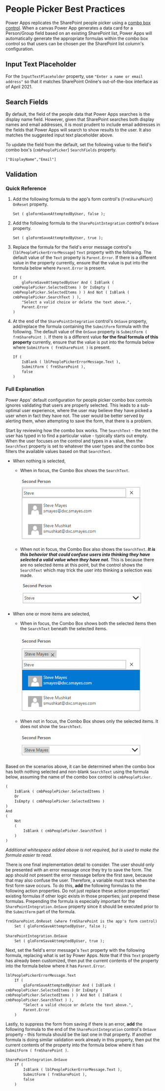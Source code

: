 # People Picker Best Practices

Power Apps replicates the SharePoint people picker using a [combo box control](https://docs.microsoft.com/en-us/powerapps/maker/canvas-apps/controls/control-combo-box). When a canvas Power App generates a data card for a Person/Group field based on an existing SharePoint list, Power Apps will automatically generate the appropriate formulas within the combo box control so that users can be chosen per the SharePoint list column's configuration.

## Input Text Placeholder

For the `InputTextPlaceholder` property, use `"Enter a name or email address"` so that it matches SharePoint Online's out-of-the-box interface as of April 2021.

## Search Fields

By default, the field of the people data that Power Apps searches is the display name field. However, given that SharePoint searches both display names and email addresses, it is most prudent to include email addresses in the fields that Power Apps will search to show results to the user. It also matches the suggested input text placeholder above.

To update the field from the default, set the following value to the field's combo box's (`cmbPeoplePicker`) `SearchFields` property.

```
["DisplayName","Email"]
```

## Validation

### Quick Reference

1. Add the following formula to the app's form control's (`frmSharePoint`) `OnReset` property.

    ```
    Set ( gloFormSaveAttemptedByUser, false );
    ```

2. Add the following formula to the `SharePointIntegration` control's `OnSave` property.

    ```
    Set ( gloFormSaveAttemptedByUser, true );
    ```

3. Replace the formula for the field's error message control's (`lblPeoplePickerErrorMessage`) `Text` property with the following. The default value of the `Text` property is `Parent.Error`. If there is a different value in the property currently, ensure that the value is put into the formula below where `Parent.Error` is present.

    ```
    If (
        gloFormSaveAttemptedByUser And ( IsBlank ( cmbPeoplePicker.SelectedItems ) Or IsEmpty ( cmbPeoplePicker.SelectedItems ) ) And Not ( IsBlank ( cmbPeoplePicker.SearchText ) ),
        "Select a valid choice or delete the text above.",
        Parent.Error
    )
    ```

4. At the end of the `SharePointIntegration` control's `OnSave` property, add/replace the formula containing the `SubmitForm` formula with the following. The default value of the `OnSave` property is `SubmitForm ( frmSharePoint )`. If there is a different value **for the final formula of this property** currently, ensure that the value is put into the formula below where `SubmitForm ( frmSharePoint )` is present.
   
    ```
    If (
        IsBlank ( lblPeoplePickerErrorMessage.Text ),
        SubmitForm ( frmSharePoint ),
        false
    )
    ```

### Full Explanation

Power Apps' default configuration for people picker combo box controls ignores validating that users are properly selected. This leads to a sub-optimal user experience, where the user may believe they have picked a user when in fact they have not. The user would be better served by alerting them, when attempting to save the form, that there is a problem.

Start by reviewing how the combo box works. The `SearchText` - the text the user has typed in to find a particular value - typically starts out empty. When the user focuses on the control and types in a value, then the `SearchText` property is set to whatever the user types and the combo box filters the available values based on that `SearchText`.

- When nothing is selected,
  - When in focus, the Combo Box shows the `SearchText`.

    ![Image showing the described scenario when nothing is selected and the control is in focus](images/cmbPeoplePicker-noSelection-inFocus.png)

  - When not in focus, the Combo Box also shows the `SearchText`. **_It is this behavior that could confuse users into thinking they have selected a valid value when they have not._** This is because there are no selected items at this point, but the control shows the `SearchText` which may trick the user into thinking a selection was made.

    ![Image showing the described scenario when nothing is selected and the control is not in focus](images/cmbPeoplePicker-noSelection-notInFocus.png)

- When one or more items are selected,
  - When in focus, the Combo Box shows both the selected items then the `SearchText` beneath the selected items.
  
    ![Image showing the described scenario when one or more items are selected and the control is in focus](images/cmbPeoplePicker-selection-inFocus.png)

  - When not in focus, the Combo Box shows only the selected items. It does not show the `SearchText`.

    ![Image showing the described scenario when one or more items are selected and the control is not in focus](images/cmbPeoplePicker-selection-notInFocus.png)

Based on the scenarios above, it can be determined when the combo box has both nothing selected and non-blank `SearchText` using the formula below, assuming the name of the combo box control is `cmbPeoplePicker`.

```
(
    IsBlank ( cmbPeoplePicker.SelectedItems )
    Or
    IsEmpty ( cmbPeoplePicker.SelectedItems )
)
And
(
    Not
    (
        IsBlank ( cmbPeoplePicker.SearchText )
    )
)
```
*Additional whitespace added above is not required, but is used to make the formula easier to read.*

There is one final implementation detail to consider. The user should only be presented with an error message once they try to save the form. The app should not present the error message before the first save, because that may also confuse the user. Therefore, a variable must track when the first form save occurs. To do this, **add** the following formulas to the following action properties. Do not just replace these action properties' existing formulas if other logic exists in those properties; just prepend these formulas. Prepending the formula is especially important for the `SharePointIntegration.OnSave` property since it should be executed prior to the `SubmitForm` part of the formula.

```
frmSharePoint.OnReset (where frmSharePoint is the app's form control)
    Set ( gloFormSaveAttemptedByUser, false );

SharePointIntegration.OnSave
    Set ( gloFormSaveAttemptedByUser, true );
```

Next, set the field's error message's `Text` property with the following formula, replacing what is set by Power Apps. Note that if this `Text` property has already been customized, then put the current contents of the property into the formula below where it has `Parent.Error`.

```
lblPeoplePickerErrorMessage.Text
    If (
        gloFormSaveAttemptedByUser And ( IsBlank ( cmbPeoplePicker.SelectedItems ) Or IsEmpty ( cmbPeoplePicker.SelectedItems ) ) And Not ( IsBlank ( cmbPeoplePicker.SearchText ) ),
        "Select a valid choice or delete the text above.",
        Parent.Error
    )
```

Lastly, to suppress the form from saving if there is an error, **add** the following formula to the end of the `SharePointIntegration` control's `OnSave` property - this formula should be the last one in that property. If another formula is doing similar validation work already in this property, then put the current contents of the property into the formula below where it has `SubmitForm ( frmSharePoint )`.

```
SharePointIntegration.OnSave
    If (
        IsBlank ( lblPeoplePickerErrorMessage.Text ),
        SubmitForm ( frmSharePoint ),
        false
    )
```
